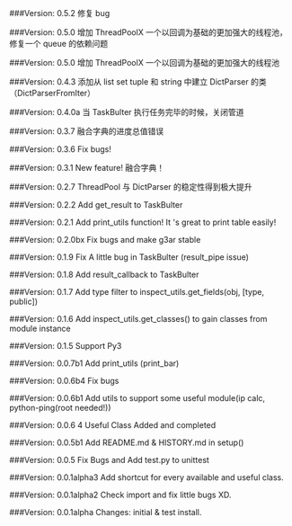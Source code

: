 ###Version: 0.5.2
修复 bug

###Version: 0.5.0
增加 ThreadPoolX 一个以回调为基础的更加强大的线程池，修复一个 queue 的依赖问题

###Version: 0.5.0
增加 ThreadPoolX 一个以回调为基础的更加强大的线程池

###Version: 0.4.3
添加从 list set tuple 和 string 中建立 DictParser 的类 （DictParserFromIter）

###Version: 0.4.0a
当 TaskBulter 执行任务完毕的时候，关闭管道

###Version: 0.3.7
融合字典的进度总值错误

###Version: 0.3.6
Fix bugs!

###Version: 0.3.1
New feature! 融合字典！

###Version: 0.2.7
ThreadPool 与 DictParser 的稳定性得到极大提升

###Version: 0.2.2
Add get_result to TaskBulter

###Version: 0.2.1
Add print_utils function! It 's great to print table easily!

###Version: 0.2.0bx
Fix bugs and make g3ar stable

###Version: 0.1.9
Fix A little bug in TaskBulter (result_pipe issue)

###Version: 0.1.8
Add result_callback to TaskBulter

###Version: 0.1.7
Add type filter to inspect_utils.get_fields(obj, [type, public])

###Version: 0.1.6
Add inspect_utils.get_classes() to gain classes from module instance

###Version: 0.1.5
Support Py3

###Version: 0.0.7b1
Add print_utils (print_bar)

###Version: 0.0.6b4
Fix bugs

###Version: 0.0.6b1
Add utils to support some useful module(ip calc, python-ping(root needed!))

###Version: 0.0.6
4 Useful Class Added and completed

###Version: 0.0.5b1
Add README.md & HISTORY.md in setup()

###Version: 0.0.5
Fix Bugs and Add test.py to unittest

###Version: 0.0.1alpha3
Add shortcut for every available and useful class.

###Version: 0.0.1alpha2
Check import and fix little bugs XD.

###Version: 0.0.1alpha
Changes: initial & test install.